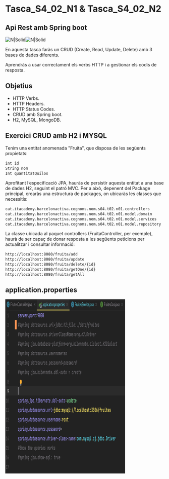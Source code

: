 # Tasca_S4_02_N1 & Tasca_S4_02_N2
## Api Rest amb Spring boot

![N|Solid](https://res.cloudinary.com/crunchbase-production/image/upload/c_lpad,h_170,w_170,f_auto,b_white,q_auto:eco,dpr_1/g8fordbc3yi5ivrurkxe)![N|Solid](https://logistreak.com/images/icon/mysql.png)


En aquesta tasca faràs un CRUD (Create, Read, Update, Delete) amb 3 bases de dades diferents.

Aprendràs a usar correctament els verbs HTTP i a gestionar els codis de resposta.


## Objetius
- HTTP Verbs.
- HTTP Headers.
- HTTP Status Codes.
- CRUD amb Spring boot.
- H2, MySQL, MongoDB.

## Exercici CRUD amb H2 i MYSQL
Tenim una entitat anomenada "Fruita", que disposa de les següents propietats:

    int id
    String nom
    Int quantitatQuilos

Aprofitant l’especificació JPA, hauràs de persistir aquesta entitat a una base de dades H2, seguint el patró MVC. Per a això, depenent del Package principal, crearàs una estructura de packages, on ubicaràs les classes que necessitis:

    cat.itacademy.barcelonactiva.cognoms.nom.s04.t02.n01.controllers
    cat.itacademy.barcelonactiva.cognoms.nom.s04.t02.n01.model.domain
    cat.itacademy.barcelonactiva.cognoms.nom.s04.t02.n01.model.services
    cat.itacademy.barcelonactiva.cognoms.nom.s04.t02.n01.model.repository

La classe ubicada al paquet controllers (FruitaController, per exemple), haurà de ser capaç de donar resposta a les següents peticions per actualitzar i consultar informació:

    http://localhost:8080/fruita/add
    http://localhost:8080/fruita/update
    http://localhost:8080/fruita/delete/{id}
    http://localhost:8080/fruita/getOne/{id}
    http://localhost:8080/fruita/getAll

## application.properties

 <img src="https://github.com/gonzashan/Tasca_S4_02_N1/blob/main/application-properties.png" height="550" width="380" >
